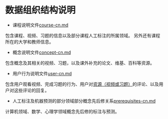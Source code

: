 # 数据组织结构说明

- 课程说明文件[course-cn.md](./course-cn.md)

包含课程、视频、习题的信息以及部分课程人工标注的所属领域。
另外还有课程所在的大学和教师信息。

- 概念说明文件[concept-cn.md](./concept-cn.md)

包含概念及其相关的视频、习题，以及课外补充的论文、维基、百科等资源。

- 用户行为说明文件[user-cn.md](./user-cn.md)

包含用户观看视频、完成习题的行为、用户对[资源（视频或习题）](./course-cn.md#resource)的评论、以及用户对这些评论的回复。

- 人工标注及机器预测的部分领域部分概念先后修关系[prerequisites-cn.md](./prerequisites-cn.md)

计算机领域、数学、心理学领域概念先后修的标注与预测。
